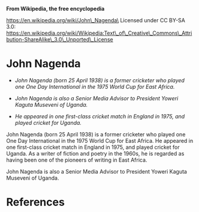 **From Wikipedia, the free encyclopedia**

https://en.wikipedia.org/wiki/John\_Nagenda\
Licensed under CC BY-SA 3.0:\
https://en.wikipedia.org/wiki/Wikipedia:Text\_of\_Creative\_Commons\_Attribution-ShareAlike\_3.0\_Unported\_License

John Nagenda
============

-   *John Nagenda (born 25 April 1938) is a former cricketer who played
    one One Day International in the 1975 World Cup for East Africa.*

-   *John Nagenda is also a Senior Media Advisor to President Yoweri
    Kaguta Museveni of Uganda.*

-   *He appeared in one first-class cricket match in England in 1975,
    and played cricket for Uganda.*

John Nagenda (born 25 April 1938) is a former cricketer who played one
One Day International in the 1975 World Cup for East Africa. He appeared
in one first-class cricket match in England in 1975, and played cricket
for Uganda. As a writer of fiction and poetry in the 1960s, he is
regarded as having been one of the pioneers of writing in East Africa.

John Nagenda is also a Senior Media Advisor to President Yoweri Kaguta
Museveni of Uganda.

References
==========
